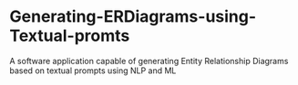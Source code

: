 # Generating-ERDiagrams-using-Textual-promts
A software application capable of generating Entity Relationship Diagrams based on textual prompts using NLP and ML

